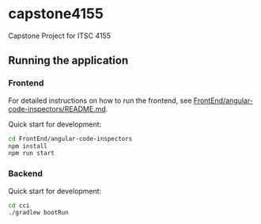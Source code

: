 # capstone4155
Capstone Project for ITSC 4155

## Running the application

### Frontend

For detailed instructions on how to run the frontend, 
see [FrontEnd/angular-code-inspectors/README.md](FrontEnd/angular-code-inspectors/README.md).

Quick start for development:
```bash
cd FrontEnd/angular-code-inspectors
npm install
npm run start
```


### Backend

Quick start for development:
```bash
cd cci
./gradlew bootRun
```